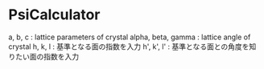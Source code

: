 # PsiCalculator
a, b, c :
lattice parameters of crystal
alpha, beta, gamma :
lattice angle of crystal
h, k, l :
基準となる面の指数を入力
h', k', l' :
基準となる面との角度を知りたい面の指数を入力
